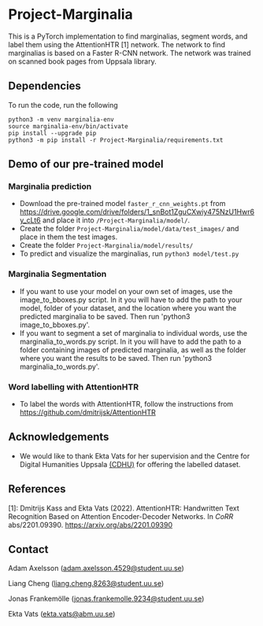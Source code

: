 # Project-Marginalia

This is a PyTorch implementation to find marginalias, segment words, and label them using the AttentionHTR [1] network. The network to find marginalias is based on a Faster R-CNN network. The network was trained on scanned book pages from Uppsala library.  

## Dependencies 

To run the code, run the following

```
python3 -m venv marginalia-env
source marginalia-env/bin/activate
pip install --upgrade pip
python3 -m pip install -r Project-Marginalia/requirements.txt
```


## Demo of our pre-trained model

### Marginalia prediction
* Download the pre-trained model `faster_r_cnn_weights.pt` from https://drive.google.com/drive/folders/1_snBot1ZguCXwiy475NzU1Hwr6y_cLt6 and place it into `/Project-Marginalia/model/`.
* Create the folder `Project-Marginalia/model/data/test_images/` and place in them the test images.
* Create the folder `Project-Marginalia/model/results/`
* To predict and visualize the marginalias, run ```python3 model/test.py```

### Marginalia Segmentation
* If you want to use your model on your own set of images, use the image_to_bboxes.py script. In it you will have to add the path to your model, folder of your dataset, and the location where you want the predicted marginalia to be saved. Then run 'python3 image_to_bboxes.py'.
* If you want to segment a set of marginalia to individual words, use the marginalia_to_words.py script. In it you will have to add the path to a folder containing images of predicted marginalia, as well as the folder where you want the results to be saved. Then run 'python3 marginalia_to_words.py'.

### Word labelling with AttentionHTR
* To label the words with AttentionHTR, follow the instructions from https://github.com/dmitrijsk/AttentionHTR

## Acknowledgements
* We would like to thank Ekta Vats for her supervision and the Centre for Digital Humanities Uppsala [(CDHU)](https://www.abm.uu.se/cdhu-eng) for offering the labelled dataset.

## References
[1]: Dmitrijs Kass and Ekta Vats (2022). AttentionHTR: Handwritten Text Recognition Based on Attention Encoder-Decoder Networks. In *CoRR* abs/2201.09390. https://arxiv.org/abs/2201.09390

## Contact

Adam Axelsson (adam.axelsson.4529@student.uu.se)

Liang Cheng (liang.cheng.8263@student.uu.se)

Jonas Frankemölle (jonas.frankemolle.9234@student.uu.se)

Ekta Vats (ekta.vats@abm.uu.se)
